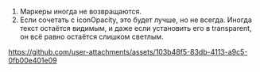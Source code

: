 1. Маркеры иногда не возвращаются.
2. Если сочетать с iconOpacity, это будет лучше, но не всегда. Иногда текст остаётся видимым, и даже если установить его в transparent, он всё равно остаётся слишком светлым.

  https://github.com/user-attachments/assets/103b48f5-83db-4113-a9c5-0fb00e401e09

